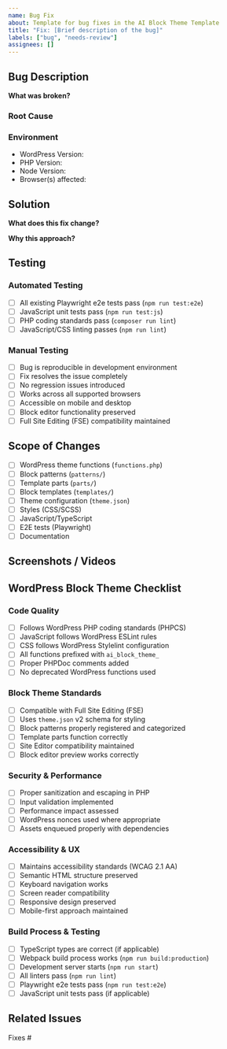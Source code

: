 ```yaml
---
name: Bug Fix
about: Template for bug fixes in the AI Block Theme Template
title: "Fix: [Brief description of the bug]"
labels: ["bug", "needs-review"]
assignees: []
---
```


## Bug Description

**What was broken?**
<!-- Describe the issue that was identified -->

### Root Cause
<!-- Explain what caused the bug -->

### Environment

- WordPress Version:
- PHP Version:
- Node Version:
- Browser(s) affected:

## Solution

**What does this fix change?**
<!-- Describe the changes made to resolve the issue -->

**Why this approach?**
<!-- Justify the chosen solution -->

## Testing

### Automated Testing

- [ ] All existing Playwright e2e tests pass (`npm run test:e2e`)
- [ ] JavaScript unit tests pass (`npm run test:js`)
- [ ] PHP coding standards pass (`composer run lint`)
- [ ] JavaScript/CSS linting passes (`npm run lint`)

### Manual Testing

- [ ] Bug is reproducible in development environment
- [ ] Fix resolves the issue completely
- [ ] No regression issues introduced
- [ ] Works across all supported browsers
- [ ] Accessible on mobile and desktop
- [ ] Block editor functionality preserved
- [ ] Full Site Editing (FSE) compatibility maintained

## Scope of Changes

- [ ] WordPress theme functions (`functions.php`)
- [ ] Block patterns (`patterns/`)
- [ ] Template parts (`parts/`)
- [ ] Block templates (`templates/`)
- [ ] Theme configuration (`theme.json`)
- [ ] Styles (CSS/SCSS)
- [ ] JavaScript/TypeScript
- [ ] E2E tests (Playwright)
- [ ] Documentation

## Screenshots / Videos

<!-- Include before/after screenshots or videos demonstrating the fix -->

## WordPress Block Theme Checklist

### Code Quality

- [ ] Follows WordPress PHP coding standards (PHPCS)
- [ ] JavaScript follows WordPress ESLint rules
- [ ] CSS follows WordPress Stylelint configuration
- [ ] All functions prefixed with `ai_block_theme_`
- [ ] Proper PHPDoc comments added
- [ ] No deprecated WordPress functions used

### Block Theme Standards

- [ ] Compatible with Full Site Editing (FSE)
- [ ] Uses `theme.json` v2 schema for styling
- [ ] Block patterns properly registered and categorized
- [ ] Template parts function correctly
- [ ] Site Editor compatibility maintained
- [ ] Block editor preview works correctly

### Security & Performance

- [ ] Proper sanitization and escaping in PHP
- [ ] Input validation implemented
- [ ] Performance impact assessed
- [ ] WordPress nonces used where appropriate
- [ ] Assets enqueued properly with dependencies

### Accessibility & UX

- [ ] Maintains accessibility standards (WCAG 2.1 AA)
- [ ] Semantic HTML structure preserved
- [ ] Keyboard navigation works
- [ ] Screen reader compatibility
- [ ] Responsive design preserved
- [ ] Mobile-first approach maintained

### Build Process & Testing

- [ ] TypeScript types are correct (if applicable)
- [ ] Webpack build process works (`npm run build:production`)
- [ ] Development server starts (`npm run start`)
- [ ] All linters pass (`npm run lint`)
- [ ] Playwright e2e tests pass (`npm run test:e2e`)
- [ ] JavaScript unit tests pass (if applicable)

## Related Issues

Fixes #<!-- issue number -->
